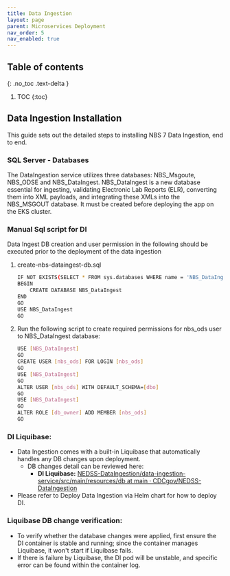```yaml
---
title: Data Ingestion
layout: page
parent: Microservices Deployment
nav_order: 5
nav_enabled: true
---
```


## Table of contents
{: .no_toc .text-delta }

1. TOC
{:toc}

## Data Ingestion Installation
This guide sets out the detailed steps to installing NBS 7 Data Ingestion, end to end.

### SQL Server - Databases
The DataIngestion service utilizes three databases: NBS_Msgoute, NBS_ODSE and NBS_DataIngest.
NBS_DataIngest is a new database essential for ingesting, validating Electronic Lab Reports (ELR), converting them into XML payloads, and integrating these XMLs into the NBS_MSGOUT database. It must be created before deploying the app on the EKS cluster.

### Manual Sql script for DI
Data Ingest DB creation and user permission in the following should be executed prior to the deployment of the data ingestion
1. create-nbs-dataingest-db.sql
   ```bash
   IF NOT EXISTS(SELECT * FROM sys.databases WHERE name = 'NBS_DataIngest')
   BEGIN
       CREATE DATABASE NBS_DataIngest
   END
   GO
   USE NBS_DataIngest
   GO
   ```
2. Run the following script to create required permissions for nbs_ods user to NBS_DataIngest database:
   ```bash
   USE [NBS_DataIngest]
   GO
   CREATE USER [nbs_ods] FOR LOGIN [nbs_ods]
   GO
   USE [NBS_DataIngest]
   GO
   ALTER USER [nbs_ods] WITH DEFAULT_SCHEMA=[dbo]
   GO
   USE [NBS_DataIngest]
   GO
   ALTER ROLE [db_owner] ADD MEMBER [nbs_ods]
   GO
   ```

### DI Liquibase:
- Data Ingestion comes with a built-in Liquibase that automatically handles any DB changes upon deployment.
  - DB changes detail can be reviewed here:
    - **DI Liquibase:** [NEDSS-DataIngestion/data-ingestion-service/src/main/resources/db at main · CDCgov/NEDSS-DataIngestion](https://github.com/CDCgov/NEDSS-DataIngestion/tree/main/data-ingestion-service/src/main/resources/db)
- Please refer to Deploy Data Ingestion via Helm chart for how to deploy DI.

### Liquibase DB change verification:
- To verify whether the database changes were applied, first ensure the DI container is stable and running; since the container manages Liquibase, it won't start if Liquibase fails.
- If there is failure by Liquibase, the DI pod will be unstable, and specific error can be found within the container log.
